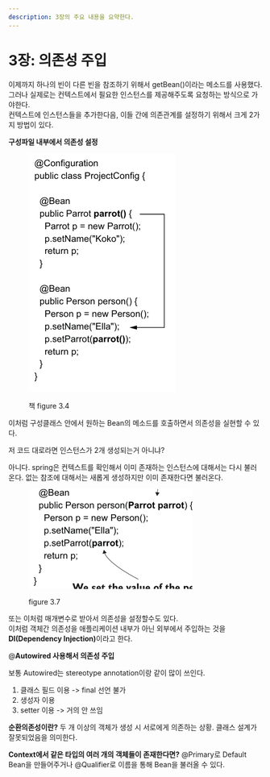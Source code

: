 ```yaml
---
description: 3장의 주요 내용을 요약한다.
---
```


# 3장: 의존성 주입

이제까지 하나의 빈이 다른 빈을 참조하기 위해서 getBean()이라는 메소드를 사용했다.\
그러나 실제로는 컨텍스트에서 필요한 인스턴스를 제공해주도록 요청하는 방식으로 가야한다.\
컨텍스트에 인스턴스들을 추가한다음, 이들 간에 의존관계를 설정하기 위해서 크게 2가지 방법이 있다.

**구성파일 내부에서 의존성 설정**

<figure><img src="../../.gitbook/assets/image (1) (1) (1).png" alt=""><figcaption><p>책 figure 3.4</p></figcaption></figure>

이처럼 구성클래스 안에서 원하는 Bean의 메소드를 호출하면서 의존성을 실현할 수 있다.&#x20;

&#x20;저 코드 대로라면 인스턴스가 2개 생성되는거 아니냐?

아니다. spring은 컨텍스트를 확인해서 이미 존재하는 인스턴스에 대해서는 다시 불러온다. 없는 참조에 대해서는 새롭게 생성하지만 이미 존재한다면 불러온다.

<figure><img src="../../.gitbook/assets/image (1) (1) (1) (1).png" alt=""><figcaption><p>figure 3.7</p></figcaption></figure>

또는 이처럼 매개변수로 받아서 의존성을 설정할수도 있다.\
이처럼 객체간 의존성을 애플리케이션 내부가 아닌 외부에서 주입하는 것을 **DI(Dependency Injection)**&#xC774;라고 한다.



@**Autowired 사용해서 의존성 주입**

보통 Autowired는 stereotype annotation이랑 같이 많이 쓰인다.

1. 클래스 필드 이용 -> final 선언 불가
2. 생성자 이용
3. setter 이용 -> 거의 안 쓰임

**순환의존성이란?** 두 개 이상의 객체가 생성 시 서로에게 의존하는 상황. 클래스 설계가 잘못되었음을 의미한다.

**Context에서 같은 타입의 여러 개의 객체들이 존재한다면?**  @Primary로 Default Bean을 만들어주거나 @Qualifier로 이름을 통해 Bean을 불러올 수 있다.

